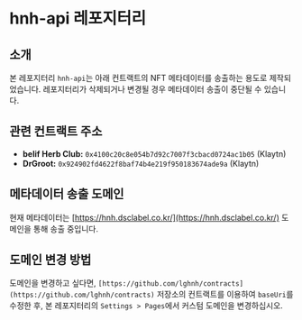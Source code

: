 # hnh-api 레포지터리

## 소개
본 레포지터리 `hnh-api`는 아래 컨트랙트의 NFT 메타데이터를 송출하는 용도로 제작되었습니다. 레포지터리가 삭제되거나 변경될 경우 메타데이터 송출이 중단될 수 있습니다.

## 관련 컨트랙트 주소
- **belif Herb Club:** `0x4100c20c8e054b7d92c7007f3cbacd0724ac1b05` (Klaytn)
- **DrGroot:** `0x924902fd4622f8baf74b4e219f950183674ade9a` (Klaytn)

## 메타데이터 송출 도메인
현재 메타데이터는 [https://hnh.dsclabel.co.kr/](https://hnh.dsclabel.co.kr/) 도메인을 통해 송출 중입니다.

## 도메인 변경 방법
도메인을 변경하고 싶다면, `[https://github.com/lghnh/contracts](https://github.com/lghnh/contracts)` 저장소의 컨트랙트를 이용하여 `baseUri`를 수정한 후, 본 레포지터리의 `Settings > Pages`에서 커스텀 도메인을 변경하십시오.
